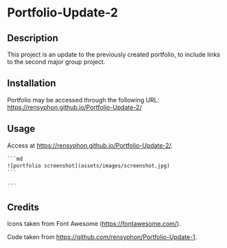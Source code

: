 # Portfolio-Update-2

## Description

This project is an update to the previously created portfolio, to include links to the second major group project.

## Installation

Portfolio may be accessed through the following URL: https://rensyphon.github.io/Portfolio-Update-2/

## Usage

Access at https://rensyphon.github.io/Portfolio-Update-2/.

    ```md
    ![portfolio screenshot](assets/images/screenshot.jpg)
    ```

    ```

## Credits

Icons taken from Font Awesome (https://fontawesome.com/).

Code taken from https://github.com/rensyphon/Portfolio-Update-1.